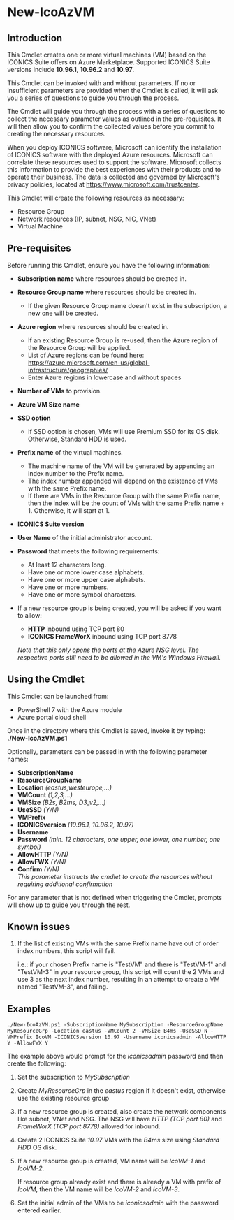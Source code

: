 # New-IcoAzVM
## Introduction  
This Cmdlet creates one or more virtual machines (VM) based on the ICONICS Suite offers on Azure Marketplace. Supported ICONICS Suite versions include **10.96.1**, **10.96.2** and **10.97**.  

This Cmdlet can be invoked with and without parameters. If no or insufficient parameters are provided when the Cmdlet is called, it will ask you a series of questions to guide you through the process.  

The Cmdlet will guide you through the process with a series of questions to collect the necessary parameter values as outlined in the pre-requisites. It will then allow you to confirm the collected values before you commit to creating the necessary resources.  

When you deploy ICONICS software, Microsoft can identify the installation of ICONICS software with the deployed Azure resources. Microsoft can correlate these resources used to support the software. Microsoft collects this information to provide the best experiences with their products and to operate their business. The data is collected and governed by Microsoft's privacy policies, located at https://www.microsoft.com/trustcenter.  

This Cmdlet will create the following resources as necessary:  
- Resource Group  
- Network resources (IP, subnet, NSG, NIC, VNet)  
- Virtual Machine

## Pre-requisites  
Before running this Cmdlet, ensure you have the following information:  
- **Subscription name** where resources should be created in.  
- **Resource Group name** where resources should be created in.  
    - If the given Resource Group name doesn't exist in the subscription, a new one will be created.  
- **Azure region** where resources should be created in.  
    - If an existing Resource Group is re-used, then the Azure region of the Resource Group will be applied.  
    - List of Azure regions can be found here: https://azure.microsoft.com/en-us/global-infrastructure/geographies/
    - Enter Azure regions in lowercase and without spaces
- **Number of VMs** to provision.  
- **Azure VM Size name**
- **SSD option**
    - If SSD option is chosen, VMs will use Premium SSD for its OS disk. Otherwise, Standard HDD is used.
- **Prefix name** of the virtual machines.  
    - The machine name of the VM will be generated by appending an index number to the Prefix name.  
    - The index number appended will depend on the existence of VMs with the same Prefix name.  
    - If there are VMs in the Resource Group with the same Prefix name, then the index will be the count of VMs with the same Prefix name + 1. Otherwise, it will start at 1.  
- **ICONICS Suite version**
- **User Name** of the initial administrator account.  
- **Password** that meets the following requirements:  
    - At least 12 characters long.
    - Have one or more lower case alphabets.  
    - Have one or more upper case alphabets.  
    - Have one or more numbers.  
    - Have one or more symbol characters. 
- If a new resource group is being created, you will be asked if you want to allow:  
    - **HTTP** inbound using TCP port 80  
    - **ICONICS FrameWorX** inbound using TCP port 8778  
    
    *Note that this only opens the ports at the Azure NSG level. The respective ports still need to be allowed in the VM's Windows Firewall.*  

## Using the Cmdlet  
This Cmdlet can be launched from:  
- PowerShell 7 with the Azure module
- Azure portal cloud shell  

Once in the directory where this Cmdlet is saved, invoke it by typing: **./New-IcoAzVM.ps1**  

Optionally, parameters can be passed in with the following parameter names:
- **SubscriptionName**
- **ResourceGroupName**
- **Location** *(eastus,westeurope,...)*
- **VMCount** *(1,2,3,...)*
- **VMSize** *(B2s, B2ms, D3_v2,...)*
- **UseSSD** *(Y/N)*
- **VMPrefix**
- **ICONICSversion** *(10.96.1, 10.96.2, 10.97)*
- **Username**
- **Password** *(min. 12 characters, one upper, one lower, one number, one symbol)*
- **AllowHTTP** *(Y/N)*
- **AllowFWX** *(Y/N)*
- **Confirm** *(Y/N)*  
    *This parameter instructs the cmdlet to create the resources without requiring additional confirmation*

For any parameter that is not defined when triggering the Cmdlet, prompts will show up to guide you through the rest.  

## Known issues  
1. If the list of existing VMs with the same Prefix name have out of order index numbers, this script will fail.  
        
    i.e.: if your chosen Prefix name is "TestVM" and there is "TestVM-1" and "TestVM-3" in your resource group, this script will count the 2 VMs and use 3 as the next index number, resulting in an attempt to create a VM named "TestVM-3", and failing.

## Examples
    ./New-IcoAzVM.ps1 -SubscriptionName MySubscription -ResourceGroupName MyResourceGrp -Location eastus -VMCount 2 -VMSize B4ms -UseSSD N -VMPrefix IcoVM -ICONICSversion 10.97 -Username iconicsadmin -AllowHTTP Y -AllowFWX Y
The example above would prompt for the *iconicsadmin* password and then create the following:
1. Set the subscription to *MySubscription*
1. Create *MyResourceGrp* in the *eastus* region if it doesn't exist, otherwise use the existing resource group
1. If a new resource group is created, also create the network components like subnet, VNet and NSG. The NSG will have *HTTP (TCP port 80)* and *FrameWorX (TCP port 8778)* allowed for inbound.
1. Create 2 ICONICS Suite *10.97* VMs with the *B4ms* size using *Standard HDD* OS disk.
1. If a new resource group is created, VM name will be *IcoVM-1* and *IcoVM-2*.  
        
    If resource group already exist and there is already a VM with prefix of *IcoVM*, then the VM name will be *IcoVM-2* and *IcoVM-3*.  
1. Set the initial admin of the VMs to be *iconicsadmin* with the password entered earlier.
